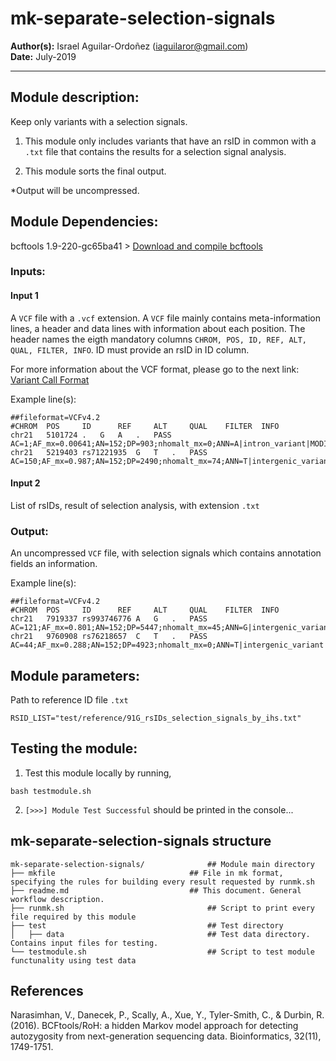 # mk-separate-selection-signals
**Author(s):** Israel Aguilar-Ordoñez (iaguilaror@gmail.com)  
**Date:** July-2019  

---

## Module description:
Keep only variants with a selection signals.

1. This module only includes variants that have an rsID in common with a `.txt` file that contains the results for a selection signal analysis.

2. This module sorts the final output.

*Output will be uncompressed.

## Module Dependencies:
bcftools 1.9-220-gc65ba41 >
[Download and compile bcftools](https://samtools.github.io/bcftools/)

### Inputs:

#### Input 1

A `VCF` file with a `.vcf` extension. A `VCF` file mainly contains meta-information lines, a header and data lines with information about each position. The header names the eigth mandatory columns `CHROM, POS, ID, REF, ALT, QUAL, FILTER, INFO`. ID must provide an rsID in ID column.

For more information about the VCF format, please go to the next link: [Variant Call Format](https://www.internationalgenome.org/wiki/Analysis/Variant%20Call%20Format/vcf-variant-call-format-version-40/)


Example line(s):
```
##fileformat=VCFv4.2
#CHROM  POS     ID      REF     ALT     QUAL    FILTER  INFO
chr21	5101724	.	G	A	.	PASS	AC=1;AF_mx=0.00641;AN=152;DP=903;nhomalt_mx=0;ANN=A|intron_variant|MODIFIER|GATD3B|ENSG00000280071|Transcript|ENST00000624810.3|protein_coding||4/5|ENST00000624810.3:c.357+19987C>T|||||||||-1|cds_start_NF&cds_end_NF|SNV|HGNC|HGNC:53816||5|||ENSP00000485439||A0A096LP73|UPI0004F23660|||||||chr21:g.5101724G>A||||||||||||||||||||||||||||2.079|0.034663||||||||||||||||||||||||||||||||||||||||||||||||||||||||||||||||||||||||||||||||
chr21	5219403	rs71221935	G	T	.	PASS	AC=150;AF_mx=0.987;AN=152;DP=2490;nhomalt_mx=74;ANN=T|intergenic_variant|MODIFIER|||||||||||||||rs71221935||||SNV|||||||||||||||||chr21:g.5219403G>T||||||||||||||||||||||||||||9.129|0.712287||||||||||||||||||||||||||||||||||||||||||||||||||||||||||||||||||||||||||||||||
```
#### Input 2

List of rsIDs, result of selection analysis, with extension `.txt`

### Output:

An uncompressed `VCF` file, with selection signals which contains annotation fields an information.

Example line(s):  
```
##fileformat=VCFv4.2
#CHROM  POS     ID      REF     ALT     QUAL    FILTER  INFO
chr21	7919337	rs993746776	A	G	.	PASS	AC=121;AF_mx=0.801;AN=152;DP=5447;nhomalt_mx=45;ANN=G|intergenic_variant|MODIFIER|||||||||||||||rs993746776||||SNV|||||||||||||||||chr21:g.7919337A>G||||||||||||||||||||||||||||10.98|0.902882||||||||||||||||||||||||||||||||||||||||||||||||||||||||||||||||||||||||||||||||
chr21	9760908	rs76218657	C	T	.	PASS	AC=44;AF_mx=0.288;AN=152;DP=4923;nhomalt_mx=0;ANN=T|intergenic_variant|MODIFIER|||||||||||||||rs76218657||||SNV|||||||||||||||||chr21:g.9760908C>T||||||||||||||||||||||||||||4.609|0.242732||||||||||||||||||||||||||||||||||||||||||||||||||||||||||||||||||||||||||||||||
```

## Module parameters:
Path to reference ID file `.txt`
```
RSID_LIST="test/reference/91G_rsIDs_selection_signals_by_ihs.txt"
```

## Testing the module:

1. Test this module locally by running,
```
bash testmodule.sh
```

2. `[>>>] Module Test Successful` should be printed in the console...

## mk-separate-selection-signals structure

````
mk-separate-selection-signals/				## Module main directory
├── mkfile								## File in mk format, specifying the rules for building every result requested by runmk.sh
├── readme.md							## This document. General workflow description.
├── runmk.sh								## Script to print every file required by this module
├── test									## Test directory
│   ├── data								## Test data directory. Contains input files for testing.
└── testmodule.sh							## Script to test module functunality using test data
````

## References
Narasimhan, V., Danecek, P., Scally, A., Xue, Y., Tyler-Smith, C., & Durbin, R. (2016). BCFtools/RoH: a hidden Markov model approach for detecting autozygosity from next-generation sequencing data. Bioinformatics, 32(11), 1749-1751.
